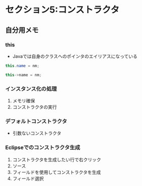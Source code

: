 # セクション5:コンストラクタ

## 自分用メモ

### this
- Javaでは自身のクラスへのポインタのエイリアスになっている
```java
this.name = nm;
```
```cpp
this->name = nm;
```

### インスタンス化の処理
1. メモリ確保
1. コンストラクタの実行


### デフォルトコンストラクタ
- 引数ないコンストラクタ

### Eclipseでのコンストラクタ生成
1. コンストラクタを生成したい行で右クリック
1. ソース
1. フィールドを使用してコンストラクタを生成
1. フィールド選択